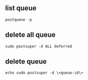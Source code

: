 ## list queue

```
postqueue -p
```

## delete all queue

```
sudo postsuper -d ALL deferred
```

## delete queue

```
echo sudo postsuper -d \<queue-id\>
```
